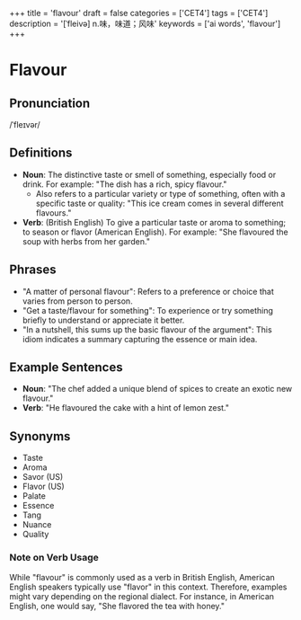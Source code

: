 +++
title = 'flavour'
draft = false
categories = ['CET4']
tags = ['CET4']
description = '[ˈfleivə] n.味，味道；风味'
keywords = ['ai words', 'flavour']
+++

# Flavour

## Pronunciation
/ˈfleɪvər/

## Definitions
- **Noun**: The distinctive taste or smell of something, especially food or drink. For example: "The dish has a rich, spicy flavour."
  - Also refers to a particular variety or type of something, often with a specific taste or quality: "This ice cream comes in several different flavours."
- **Verb**: (British English) To give a particular taste or aroma to something; to season or flavor (American English). For example: "She flavoured the soup with herbs from her garden."

## Phrases
- "A matter of personal flavour": Refers to a preference or choice that varies from person to person.
- "Get a taste/flavour for something": To experience or try something briefly to understand or appreciate it better.
- "In a nutshell, this sums up the basic flavour of the argument": This idiom indicates a summary capturing the essence or main idea.

## Example Sentences
- **Noun**: "The chef added a unique blend of spices to create an exotic new flavour."
- **Verb**: "He flavoured the cake with a hint of lemon zest."

## Synonyms
- Taste
- Aroma
- Savor (US)
- Flavor (US)
- Palate
- Essence
- Tang
- Nuance
- Quality

### Note on Verb Usage
While "flavour" is commonly used as a verb in British English, American English speakers typically use "flavor" in this context. Therefore, examples might vary depending on the regional dialect. For instance, in American English, one would say, "She flavored the tea with honey."
